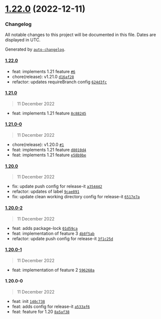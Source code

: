

# [1.22.0](https://github.com/alicandirik/automatic-release/compare/1.21.0...1.22.0) (2022-12-11)

### Changelog

All notable changes to this project will be documented in this file. Dates are displayed in UTC.

Generated by [`auto-changelog`](https://github.com/CookPete/auto-changelog).

#### [1.22.0](https://github.com/alicandirik/automatic-release/compare/1.21.0...1.22.0)

- feat: implements 1.21 feature [`#6`](https://github.com/alicandirik/automatic-release/pull/6)
- chore(release): v1.21.0 [`d16af28`](https://github.com/alicandirik/automatic-release/commit/d16af2808cbc89cd7dffd2f4193ab6b253943e05)
- refactor: updates requireBranch config [`624d3fc`](https://github.com/alicandirik/automatic-release/commit/624d3fc88e97aa8bb7688146a8cee221c6fcddfb)

#### [1.21.0](https://github.com/alicandirik/automatic-release/compare/1.21.0-0...1.21.0)

> 11 December 2022

- feat: implements 1.21 feature [`8c88245`](https://github.com/alicandirik/automatic-release/commit/8c88245c75d2f489e9722274b863b555c14184a8)

#### [1.21.0-0](https://github.com/alicandirik/automatic-release/compare/1.20.0...1.21.0-0)

> 11 December 2022

- chore(release): v1.20.0 [`#1`](https://github.com/alicandirik/automatic-release/pull/1)
- feat: implements 1.21 feature [`d8010d4`](https://github.com/alicandirik/automatic-release/commit/d8010d45c1583921a464f8cc11b50daffb627414)
- feat: implements 1.21 feature [`e58b9be`](https://github.com/alicandirik/automatic-release/commit/e58b9bef8ec40177e2b8afc80c9803ef3adcda0a)

#### [1.20.0](https://github.com/alicandirik/automatic-release/compare/1.20.0-2...1.20.0)

> 11 December 2022

- fix: update push config for release-it [`a354442`](https://github.com/alicandirik/automatic-release/commit/a354442f2914f452624cad870df3f88f4d49d95f)
- refactor: updates of label [`9cae891`](https://github.com/alicandirik/automatic-release/commit/9cae89171c2dc680978b9b4d1f43c1dd141980df)
- fix: update clean working directory config for release-it [`6517e7a`](https://github.com/alicandirik/automatic-release/commit/6517e7a3325342a399aaa3b5e98db97eb7a26605)

#### [1.20.0-2](https://github.com/alicandirik/automatic-release/compare/1.20.0-1...1.20.0-2)

> 11 December 2022

- feat: adds package-lock [`01d59ca`](https://github.com/alicandirik/automatic-release/commit/01d59ca5943d87063d8161b0bbbf5374db422e5b)
- feat: implementation of feature 3 [`4b8f5ab`](https://github.com/alicandirik/automatic-release/commit/4b8f5ab2c10ef542d4c4695fc78b7c85a091da72)
- refactor: update push config for release-it [`3f1c25d`](https://github.com/alicandirik/automatic-release/commit/3f1c25d33be851033a6b83d600197d1951598025)

#### [1.20.0-1](https://github.com/alicandirik/automatic-release/compare/1.20.0-0...1.20.0-1)

> 11 December 2022

- feat: implementation of feature 2 [`596268a`](https://github.com/alicandirik/automatic-release/commit/596268aed6928a878460ae169535be4e2230e494)

#### 1.20.0-0

> 11 December 2022

- feat: init [`140c738`](https://github.com/alicandirik/automatic-release/commit/140c738ab2615e4baf4200f36cce5bb288bb08cc)
- feat: adds config for release-it [`a533af6`](https://github.com/alicandirik/automatic-release/commit/a533af657fdc3963ee0e74684e919a0ecbb90702)
- feat: feature for 1.20 [`8a5af38`](https://github.com/alicandirik/automatic-release/commit/8a5af381b1788d519808b753188f87b2d2caa86f)